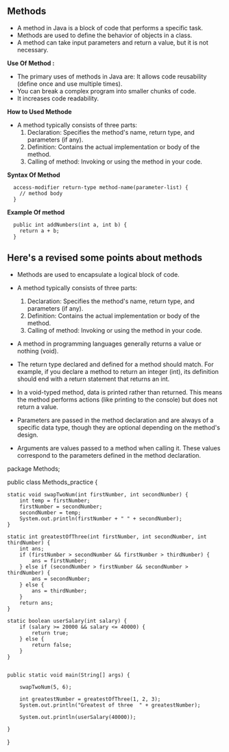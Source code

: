 ## Methods
- A method in Java is a block of code that performs a specific task.
- Methods are used to define the behavior of objects in a class.
- A method can take input parameters and return a value, but it is not necessary.
  
**Use Of Method :**  
- The primary uses of methods in Java are: It allows code reusability (define once and use multiple times).  
- You can break a complex program into smaller chunks of code.  
- It increases code readability.

**How to Used Methode**
- A method typically consists of three parts:
    1. Declaration: Specifies the method's name, return type, and parameters (if any).  
    2. Definition: Contains the actual implementation or body of the method.  
    3. Calling of method: Invoking or using the method in your code.  

**Syntax Of Method**
  ```
    access-modifier return-type method-name(parameter-list) {
      // method body
    }
  ```
**Example Of method**
```
  public int addNumbers(int a, int b) {
    return a + b;
  }
```
## Here's a revised some points about methods 

- Methods are used to encapsulate a logical block of code.

- A method typically consists of three parts:
    1. Declaration: Specifies the method's name, return type, and parameters (if any).
    2. Definition: Contains the actual implementation or body of the method.
    3. Calling of method: Invoking or using the method in your code.

- A method in programming languages generally returns a value or nothing (void).

- The return type declared and defined for a method should match. For example, if you declare a method to return an integer (int), its definition should end with a return statement that returns an int.

- In a void-typed method, data is printed rather than returned. This means the method performs actions (like printing to the console) but does not return a value.

- Parameters are passed in the method declaration and are always of a specific data type, though they are optional depending on the method's design.

- Arguments are values passed to a method when calling it. These values correspond to the parameters defined in the method declaration.








package Methods;

public class Methods_practice {

    static void swapTwoNum(int firstNumber, int secondNumber) {
        int temp = firstNumber;
        firstNumber = secondNumber;
        secondNumber = temp;
        System.out.println(firstNumber + " " + secondNumber);
    }

    static int greatestOfThree(int firstNumber, int secondNumber, int thirdNumber) {
        int ans;
        if (firstNumber > secondNumber && firstNumber > thirdNumber) {
            ans = firstNumber;
        } else if (secondNumber > firstNumber && secondNumber > thirdNumber) {
            ans = secondNumber;
        } else {
            ans = thirdNumber;
        }
        return ans;
    }

    static boolean userSalary(int salary) {
        if (salary >= 20000 && salary <= 40000) {
            return true;
        } else {
            return false;
        }
    }


    public static void main(String[] args) {

        swapTwoNum(5, 6);

        int greatestNumber = greatestOfThree(1, 2, 3);
        System.out.println("Greatest of three  " + greatestNumber);

        System.out.println(userSalary(40000));

    }
}




